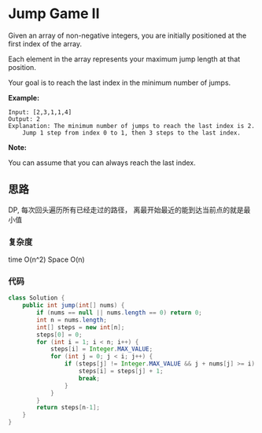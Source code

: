 # Jump Game II

Given an array of non-negative integers, you are initially positioned at the first index of the array.

Each element in the array represents your maximum jump length at that position.

Your goal is to reach the last index in the minimum number of jumps.

**Example:**

```
Input: [2,3,1,1,4]
Output: 2
Explanation: The minimum number of jumps to reach the last index is 2.
    Jump 1 step from index 0 to 1, then 3 steps to the last index.
```

**Note:**

You can assume that you can always reach the last index.



## 思路

DP, 每次回头遍历所有已经走过的路径， 离最开始最近的能到达当前点的就是最小值



### 复杂度

time O(n^2) Space O(n)

### 代码

```java
class Solution {
    public int jump(int[] nums) {
        if (nums == null || nums.length == 0) return 0;
        int n = nums.length;
        int[] steps = new int[n];
        steps[0] = 0;
        for (int i = 1; i < n; i++) {
            steps[i] = Integer.MAX_VALUE;
            for (int j = 0; j < i; j++) {
                if (steps[j] != Integer.MAX_VALUE && j + nums[j] >= i) {
                    steps[i] = steps[j] + 1;
                    break;
                }
            }
        }
        return steps[n-1];
    }
}
```

